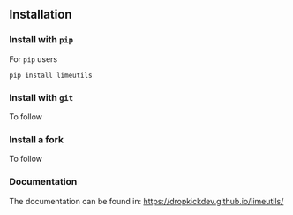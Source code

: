 Installation
----------------------

### Install with `pip`

For `pip` users

```
pip install limeutils
```

### Install with `git`
To follow

### Install a fork
To follow


### Documentation

The documentation can be found in: https://dropkickdev.github.io/limeutils/